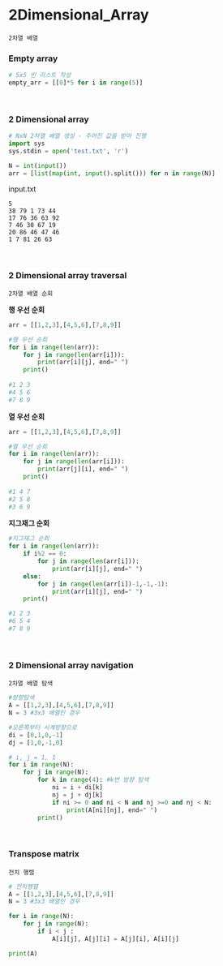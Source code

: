 # 2Dimensional_Array

`2차열 배열`

### Empty array

```python
# 5x5 빈 리스트 작성
empty_arr = [[0]*5 for i in range(5)]
```

<br>

### 2 Dimensional array

```python
# NxN 2차열 배열 생성 - 주어진 값을 받아 진행
import sys
sys.stdin = open('test.txt', 'r')

N = int(input())
arr = [list(map(int, input().split())) for n in range(N)]
```

input.txt

```
5
38 79 1 73 44
17 76 36 63 92
7 46 30 67 19
20 86 46 47 46
1 7 81 26 63
```

<br>

### 2 Dimensional array traversal

`2차열 배열 순회`

**행 우선 순회**

```python
arr = [[1,2,3],[4,5,6],[7,8,9]]

#행 우선 순회
for i in range(len(arr)):
    for j in range(len(arr[i])):
        print(arr[i][j], end=" ")
    print()
    
#1 2 3
#4 5 6
#7 8 9
```

**열 우선 순회**

```python
arr = [[1,2,3],[4,5,6],[7,8,9]]

#열 우선 순회
for i in range(len(arr)):
    for j in range(len(arr[i])):
        print(arr[j][i], end=" ")
    print()
    
#1 4 7
#2 5 8
#3 6 9
```

**지그재그 순회**

```python
#지그재그 순회
for i in range(len(arr)):
    if i%2 == 0:
        for j in range(len(arr[i])):
            print(arr[i][j], end=" ")
    else:
        for j in range(len(arr[i])-1,-1,-1):
            print(arr[i][j], end=" ")
    print()

#1 2 3
#6 5 4
#7 8 9
```

<br>

### 2 Dimensional array navigation

`2차열 배열 탐색`

```python
#방향탐색
A = [[1,2,3],[4,5,6],[7,8,9]]
N = 3 #3x3 배열인 경우

#오른쪽부터 시계방향으로
di = [0,1,0,-1]
dj = [1,0,-1,0]

# i, j = 1, 1
for i in range(N):
    for j in range(N):
        for k in range(4): #k번 방향 탐색
            ni = i + di[k]
            nj = j + dj[k]
            if ni >= 0 and ni < N and nj >=0 and nj < N:
                print(A[ni][nj], end=" ")
        print()
```

<br>

### Transpose matrix

`전치 행렬`

```python
# 전치행렬
A = [[1,2,3],[4,5,6],[7,8,9]]
N = 3 #3x3 배열인 경우

for i in range(N):
    for j in range(N):
        if i < j :
            A[i][j], A[j][i] = A[j][i], A[i][j]

print(A)
```

<br>